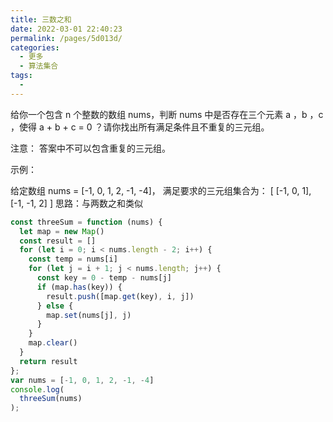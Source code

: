 ```yaml
---
title: 三数之和
date: 2022-03-01 22:40:23
permalink: /pages/5d013d/
categories:
  - 更多
  - 算法集合
tags:
  - 
---
```

给你一个包含 n 个整数的数组 nums，判断 nums 中是否存在三个元素 a ，b ，c ，使得 a + b + c = 0 ？请你找出所有满足条件且不重复的三元组。

注意： 答案中不可以包含重复的三元组。

示例：

给定数组 nums = [-1, 0, 1, 2, -1, -4]，
满足要求的三元组集合为：
[
  [-1, 0, 1],
  [-1, -1, 2]
]
思路：与两数之和类似

```js
const threeSum = function (nums) {
  let map = new Map()
  const result = []
  for (let i = 0; i < nums.length - 2; i++) {
    const temp = nums[i]
    for (let j = i + 1; j < nums.length; j++) {
      const key = 0 - temp - nums[j]
      if (map.has(key)) {
        result.push([map.get(key), i, j])
      } else {
        map.set(nums[j], j)
      }
    }
    map.clear()
  }
  return result
};
var nums = [-1, 0, 1, 2, -1, -4]
console.log(
  threeSum(nums)
);

```
